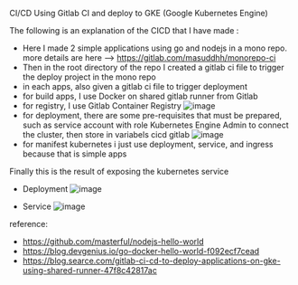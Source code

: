 CI/CD Using Gitlab CI and deploy to GKE (Google Kubernetes Engine)

The following is an explanation of the CICD that I have made :

- Here I made 2 simple applications using go and nodejs in a mono repo. more details are here --> https://gitlab.com/masuddhh/monorepo-ci
- Then in the root directory of the repo I created a gitlab ci file to trigger the deploy project in the mono repo
- in each apps, also given a gitlab ci file to trigger deployment
- for build apps, I use Docker on shared gitlab runner from Gitlab
- for registry, I use Gitlab Container Registry 
![image](https://user-images.githubusercontent.com/59553495/198093567-b3685ac8-0fac-4b75-872a-1bb3f3b8d895.png)
- for deployment, there are some pre-requisites that must be prepared, such as service account with role Kubernetes Engine Admin to connect the cluster, then store in variabels cicd gitlab
![image](https://user-images.githubusercontent.com/59553495/198094835-d68d4079-9b49-4f88-971e-071dab9e6ed6.png)
- for manifest kubernetes i just use deployment, service, and ingress because that is simple apps

Finally this is the result of exposing the kubernetes service
- Deployment 
![image](https://user-images.githubusercontent.com/59553495/198097325-25e603e7-16ab-4d42-813d-660228194e45.png)

- Service
![image](https://user-images.githubusercontent.com/59553495/198096933-2f524a16-cb51-4f0c-b4c6-b93078552b19.png)




reference: 
- https://github.com/masterful/nodejs-hello-world
- https://blog.devgenius.io/go-docker-hello-world-f092ecf7cead
- https://blog.searce.com/gitlab-ci-cd-to-deploy-applications-on-gke-using-shared-runner-47f8c42817ac
